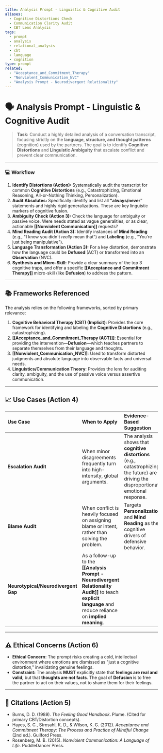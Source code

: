 ```yaml
---
title: Analysis Prompt - Linguistic & Cognitive Audit
aliases:
  - Cognitive Distortions Check
  - Communication Clarity Audit
  - CBT Lens Analysis
tags:
  - prompt
  - analysis
  - relational_analysis
  - cbt
  - language
  - cognition
type: prompt
related:
  - "Acceptance_and_Commitment_Therapy"
  - "Nonviolent_Communication_NVC"
  - "Analysis Prompt - Neurodivergent Relationality"
---
```


<!-- @format -->

# 🗣️ Analysis Prompt - Linguistic & Cognitive Audit

> **Task:** Conduct a highly detailed analysis of a conversation transcript, focusing strictly on the **language, structure, and thought patterns** (cognition) used by the partners. The goal is to identify **Cognitive Distortions** and **Linguistic Ambiguity** that escalate conflict and prevent clear communication.

---

### 💻 Workflow

1.  **Identify Distortions (Action):** Systematically audit the transcript for common **Cognitive Distortions** (e.g., Catastrophizing, Emotional Reasoning, All-or-Nothing Thinking, Personalization).
2.  **Audit Absolutes:** Specifically identify and list all **"always/never"** statements and highly rigid generalizations. These are key linguistic markers of cognitive fusion.
3.  **Ambiguity Check (Action 3):** Check the language for ambiguity or passive voice. Were needs stated as vague generalities, or as clear, actionable **[[Nonviolent Communication]]** requests?
4.  **Mind Reading Audit (Action 3):** Identify instances of **Mind Reading** (e.g., "I know you didn't _really_ mean that") and **Labeling** (e.g., "You're just being manipulative").
5.  **Language Transformation (Action 3):** For a key distortion, demonstrate how the language could be **Defused** (ACT) or transformed into an **Observation** (NVC).
6.  **Synthesis and Micro-Skill:** Provide a clear summary of the top 3 cognitive traps, and offer a specific **[[Acceptance and Commitment Therapy]]** micro-skill (like **Defusion**) to address the pattern.

---

## 📚 Frameworks Referenced

The analysis relies on the following frameworks, sorted by primary relevance:

1.  **Cognitive Behavioral Therapy (CBT) (Implicit)**: Provides the core framework for identifying and labeling the **Cognitive Distortions** (e.g., catastrophizing).
2.  **[[Acceptance_and_Commitment_Therapy (ACT)]]**: Essential for providing the intervention—**Defusion**—which teaches partners to separate themselves from their language and thoughts.
3.  **[[Nonviolent_Communication_NVC]]**: Used to transform distorted judgments and absolute language into observable facts and universal needs.
4.  **Linguistics/Communication Theory**: Provides the lens for auditing clarity, ambiguity, and the use of passive voice versus assertive communication.

---

## 📈 Use Cases (Action 4)

| Use Case                            | When to Apply                                                                                                                                                 | Evidence-Based Suggestion                                                                                                                 |
| :---------------------------------- | :------------------------------------------------------------------------------------------------------------------------------------------------------------ | :---------------------------------------------------------------------------------------------------------------------------------------- |
| **Escalation Audit**                | When minor disagreements frequently turn into high-intensity, global arguments.                                                                               | The analysis shows that **cognitive distortions** (e.g., catastrophizing the future) are driving the disproportionate emotional response. |
| **Blame Audit**                     | When conflict is heavily focused on assigning blame or intent, rather than solving the problem.                                                               | Targets **Personalization** and **Mind Reading** as the cognitive drivers of defensive behavior.                                          |
| **Neurotypical/Neurodivergent Gap** | As a follow-up to the **[[Analysis Prompt - Neurodivergent Relationality Audit]]** to teach **explicit language** and reduce reliance on **implied meaning**. |

---

## ⚠️ Ethical Concerns (Action 6)

- **Ethical Concern:** The prompt risks creating a cold, intellectual environment where emotions are dismissed as "just a cognitive distortion," invalidating genuine feelings.
- **Constraint:** The analysis **MUST** explicitly state that **feelings are real and valid**, but that **thoughts are not facts**. The goal of **Defusion** is to free the partner to act on their values, not to shame them for their feelings.

---

## 📖 Citations (Action 5)

- Burns, D. D. (1989). _The Feeling Good Handbook_. Plume. (Cited for primary CBT/Distortion concepts).
- Hayes, S. C., Strosahl, K. D., & Wilson, K. G. (2012). _Acceptance and Commitment Therapy: The Process and Practice of Mindful Change_ (2nd ed.). Guilford Press.
- Rosenberg, M. B. (2015). _Nonviolent Communication: A Language of Life_. PuddleDancer Press.
